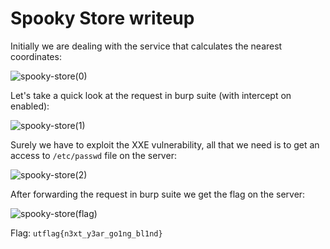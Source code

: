 # Spooky Store writeup

Initially we are dealing with the service that calculates the nearest coordinates:

![spooky-store(0)](https://user-images.githubusercontent.com/57829161/76204367-534cef00-6209-11ea-8895-e7c611897df5.png)

Let's take a quick look at the request in burp suite (with intercept on enabled):

![spooky-store(1)](https://user-images.githubusercontent.com/57829161/76204799-2220ee80-620a-11ea-9d78-7ccaced7944f.png)

Surely we have to exploit the XXE vulnerability, all that we need is to get an access to `/etc/passwd` file on the server:

![spooky-store(2)](https://user-images.githubusercontent.com/57829161/76205879-21895780-620c-11ea-87e9-8813f766248b.png)

After forwarding the request in burp suite we get the flag on the server:

![spooky-store(flag)](https://user-images.githubusercontent.com/57829161/76206075-6f9e5b00-620c-11ea-9268-f05919510595.png)



Flag: `utflag{n3xt_y3ar_go1ng_bl1nd}`   
